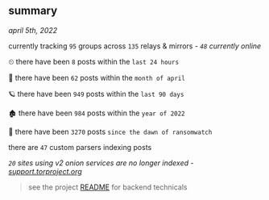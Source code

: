 
## summary
_april 5th, 2022_

currently tracking `95` groups across `135` relays & mirrors - _`48` currently online_

⏲ there have been `8` posts within the `last 24 hours`

🦈 there have been `62` posts within the `month of april`

🪐 there have been `949` posts within the `last 90 days`

🏚 there have been `984` posts within the `year of 2022`

🦕 there have been `3270` posts `since the dawn of ransomwatch`

there are `47` custom parsers indexing posts

_`20` sites using v2 onion services are no longer indexed - [support.torproject.org](https://support.torproject.org/onionservices/v2-deprecation/)_

> see the project [README](https://github.com/thetanz/ransomwatch#ransomwatch--) for backend technicals
